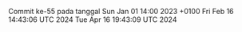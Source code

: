 Commit ke-55 pada tanggal Sun Jan 01 14:00 2023 +0100
Fri Feb 16 14:43:06 UTC 2024
Tue Apr 16 19:43:09 UTC 2024
